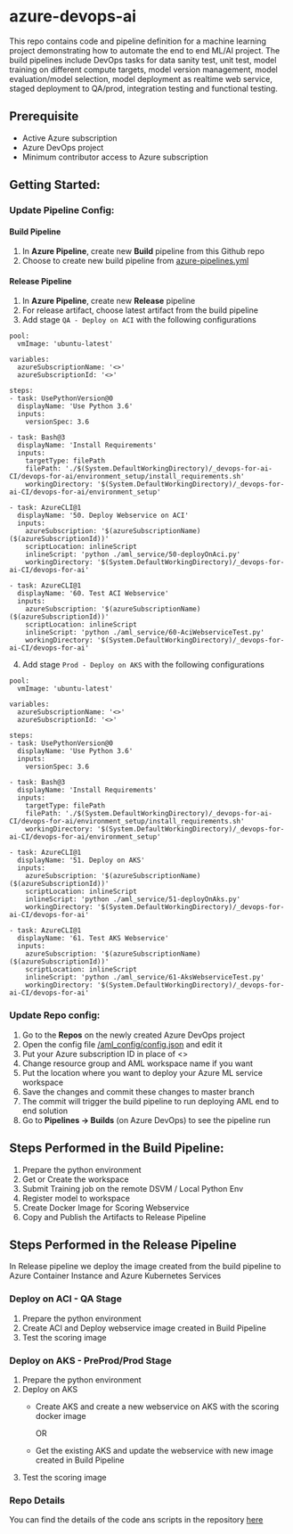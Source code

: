 # azure-devops-ai

This repo contains code and pipeline definition for a machine learning project demonstrating how to automate the end to end ML/AI project. The build pipelines include DevOps tasks for data sanity test, unit test, model training on different compute targets, model version management, model evaluation/model selection, model deployment as realtime web service, staged deployment to QA/prod, integration testing and functional testing.

## Prerequisite
- Active Azure subscription
- Azure DevOps project
- Minimum contributor access to Azure subscription

## Getting Started:

### Update Pipeline Config:

#### Build Pipeline
1. In **Azure Pipeline**, create new **Build** pipeline from this Github repo
2. Choose to create new build pipeline from [azure-pipelines.yml](/azure-pipelines.yml)

#### Release Pipeline
1. In **Azure Pipeline**, create new **Release** pipeline
2. For release artifact, choose latest artifact from the build pipeline
3. Add stage `QA - Deploy on ACI` with the following configurations

```
pool:
  vmImage: 'ubuntu-latest'

variables:
  azureSubscriptionName: '<>'
  azureSubscriptionId: '<>'

steps:
- task: UsePythonVersion@0
  displayName: 'Use Python 3.6'
  inputs:
    versionSpec: 3.6

- task: Bash@3
  displayName: 'Install Requirements'
  inputs:
    targetType: filePath
    filePath: './$(System.DefaultWorkingDirectory)/_devops-for-ai-CI/devops-for-ai/environment_setup/install_requirements.sh'
    workingDirectory: '$(System.DefaultWorkingDirectory)/_devops-for-ai-CI/devops-for-ai/environment_setup'

- task: AzureCLI@1
  displayName: '50. Deploy Webservice on ACI'
  inputs:
    azureSubscription: '$(azureSubscriptionName) ($(azureSubscriptionId))'
    scriptLocation: inlineScript
    inlineScript: 'python ./aml_service/50-deployOnAci.py'
    workingDirectory: '$(System.DefaultWorkingDirectory)/_devops-for-ai-CI/devops-for-ai'

- task: AzureCLI@1
  displayName: '60. Test ACI Webservice'
  inputs:
    azureSubscription: '$(azureSubscriptionName) ($(azureSubscriptionId))'
    scriptLocation: inlineScript
    inlineScript: 'python ./aml_service/60-AciWebserviceTest.py'
    workingDirectory: '$(System.DefaultWorkingDirectory)/_devops-for-ai-CI/devops-for-ai'
```

4. Add stage `Prod - Deploy on AKS` with the following configurations

```
pool:
  vmImage: 'ubuntu-latest'

variables:
  azureSubscriptionName: '<>'
  azureSubscriptionId: '<>'

steps:
- task: UsePythonVersion@0
  displayName: 'Use Python 3.6'
  inputs:
    versionSpec: 3.6

- task: Bash@3
  displayName: 'Install Requirements'
  inputs:
    targetType: filePath
    filePath: './$(System.DefaultWorkingDirectory)/_devops-for-ai-CI/devops-for-ai/environment_setup/install_requirements.sh'
    workingDirectory: '$(System.DefaultWorkingDirectory)/_devops-for-ai-CI/devops-for-ai/environment_setup'

- task: AzureCLI@1
  displayName: '51. Deploy on AKS'
  inputs:
    azureSubscription: '$(azureSubscriptionName) ($(azureSubscriptionId))'
    scriptLocation: inlineScript
    inlineScript: 'python ./aml_service/51-deployOnAks.py'
    workingDirectory: '$(System.DefaultWorkingDirectory)/_devops-for-ai-CI/devops-for-ai'

- task: AzureCLI@1
  displayName: '61. Test AKS Webservice'
  inputs:
    azureSubscription: '$(azureSubscriptionName) ($(azureSubscriptionId))'
    scriptLocation: inlineScript
    inlineScript: 'python ./aml_service/61-AksWebserviceTest.py'
    workingDirectory: '$(System.DefaultWorkingDirectory)/_devops-for-ai-CI/devops-for-ai'
```

### Update Repo config:
1. Go to the **Repos** on the newly created Azure DevOps project
2. Open the config file [/aml_config/config.json](/aml_config/config.json) and edit it
3. Put your Azure subscription ID in place of <>
4. Change resource group and AML workspace name if you want
5. Put the location where you want to deploy your Azure ML service workspace
6. Save the changes and commit these changes to master branch
7. The commit will trigger the build pipeline to run deploying AML end to end solution
8. Go to **Pipelines -> Builds** (on Azure DevOps) to see the pipeline run

## Steps Performed in the Build Pipeline:

1. Prepare the python environment
2. Get or Create the workspace
3. Submit Training job on the remote DSVM / Local Python Env
4. Register model to workspace
5. Create Docker Image for Scoring Webservice
6. Copy and Publish the Artifacts to Release Pipeline

## Steps Performed in the Release Pipeline
In Release pipeline we deploy the image created from the build pipeline to Azure Container Instance and Azure Kubernetes Services

### Deploy on ACI - QA Stage
1. Prepare the python environment
2. Create ACI and Deploy webservice image created in Build Pipeline
3. Test the scoring image

### Deploy on AKS - PreProd/Prod Stage
1. Prepare the python environment
2. Deploy on AKS
    - Create AKS and create a new webservice on AKS with the scoring docker image

        OR

    - Get the existing AKS and update the webservice with new image created in Build Pipeline
3. Test the scoring image

### Repo Details

You can find the details of the code ans scripts in the repository [here](/docs/code_description.md)